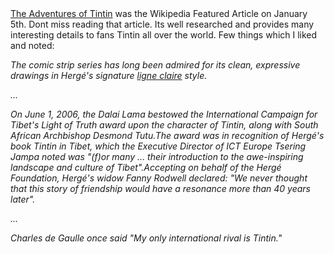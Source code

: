 <html><body><a href="http://en.wikipedia.org/wiki/The_Adventures_of_Tintin">The Adventures of Tintin</a> was the Wikipedia Featured Article on January 5th. Dont miss reading that article. Its well researched and provides many interesting details to fans Tintin all over the world.  Few things which I liked and noted:



<i>



The comic strip series has long been admired for its clean, expressive drawings in Hergé's signature <a href="http://en.wikipedia.org/wiki/Ligne_claire">ligne claire</a> style.

...

On June 1, 2006, the Dalai Lama bestowed the International Campaign for Tibet's Light of Truth award upon the character of Tintin, along with South African Archbishop Desmond Tutu.The award was in recognition of Hergé's book Tintin in Tibet, which the Executive Director of ICT Europe Tsering Jampa noted was "(f)or many ... their introduction to the awe-inspiring landscape and culture of Tibet".Accepting on behalf of the Hergé Foundation, Hergé's widow Fanny Rodwell declared: "We never thought that this story of friendship would have a resonance more than 40 years later".

...



Charles de Gaulle once said "My only international rival is Tintin."

</i></body></html>
